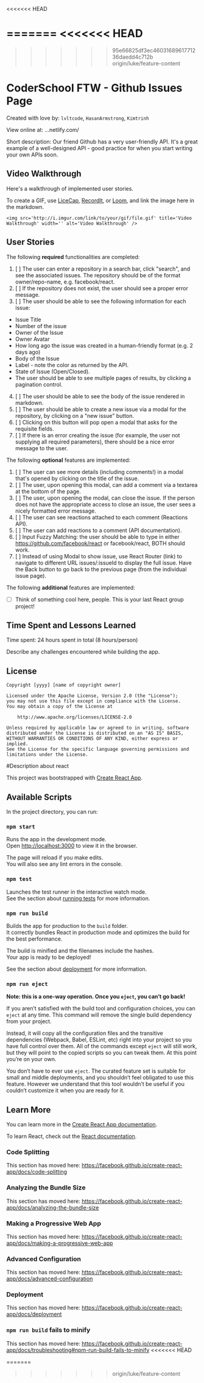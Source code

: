 <<<<<<< HEAD

=======
<<<<<<< HEAD
=======

>>>>>>> 95e66825df3ec4603168961771236daedd4c712b
>>>>>>> origin/luke/feature-content
# CoderSchool FTW - Github Issues Page

Created with love by: `lvltcode`, `HasanArmstrong`, `Kimtrinh`
  
View online at: ...netlify.com/
  
Short description: Our friend Github has a very user-friendly API. It's a great example of a well-designed API - good practice for when you start writing your own APIs soon.

## Video Walkthrough

Here's a walkthrough of implemented user stories.

To create a GIF, use [LiceCap](http://www.cockos.com/licecap/), [RecordIt](http://www.recordit.co), or [Loom](http://www.useloom.com), and link the image here in the markdown.

```
<img src='http://i.imgur.com/link/to/your/gif/file.gif' title='Video Walkthrough' width='' alt='Video Walkthrough' />
```

## User Stories

The following **required** functionalities are completed:

1. [ ] The user can enter a repository in a search bar, click "search", and see the associated issues. The repository should be of the format owner/repo-name, e.g. facebook/react.
2. [ ] If the repository does not exist, the user should see a proper error message.
3. [ ] The user should be able to see the following information for each issue:
  * Issue Title
  * Number of the issue
  * Owner of the Issue
  * Owner Avatar
  * How long ago the issue was created in a human-friendly format (e.g. 2 days ago)
  * Body of the Issue
  * Label - note the color as returned by the API.
  * State of Issue (Open/Closed).
  * The user should be able to see multiple pages of results, by clicking a pagination control.

4. [ ] The user should be able to see the body of the issue rendered in markdown.
5. [ ] The user should be able to create a new issue via a modal for the repository, by clicking on a "new issue" button. 
6. [ ] Clicking on this button will pop open a modal that asks for the requisite fields.
7. [ ] If there is an error creating the issue (for example, the user not supplying all required parameters), there should be a nice error message to the user.


The following **optional** features are implemented:

1. [ ] The user can see more details (including comments!) in a modal that's opened by clicking on the title of the issue.
2. [ ] The user, upon opening this modal, can add a comment via a textarea at the bottom of the page.
3. [ ] The user, upon opening the modal, can close the issue. If the person does not have the appropriate access to close an issue, the user sees a nicely formatted error message.
4. [ ] The user can see reactions attached to each comment (Reactions API).
5. [ ] The user can add reactions to a comment (API documentation).
6. [ ] Input Fuzzy Matching: the user should be able to type in either https://github.com/facebook/react or facebook/react, BOTH should work.
7. [ ] Instead of using Modal to show issue, use React Router (link) to navigate to different URL issues/:issueId to display the full issue. Have the Back button to go back to the previous page (from the individual issue page).

The following **additional** features are implemented:

* [ ] Think of something cool here, people. This is your last React group project!


## Time Spent and Lessons Learned

Time spent: 24 hours spent in total (8 hours/person)

Describe any challenges encountered while building the app.

## License

    Copyright [yyyy] [name of copyright owner]

    Licensed under the Apache License, Version 2.0 (the "License");
    you may not use this file except in compliance with the License.
    You may obtain a copy of the License at

        http://www.apache.org/licenses/LICENSE-2.0

    Unless required by applicable law or agreed to in writing, software
    distributed under the License is distributed on an "AS IS" BASIS,
    WITHOUT WARRANTIES OR CONDITIONS OF ANY KIND, either express or implied.
    See the License for the specific language governing permissions and
    limitations under the License.

#Description about react

This project was bootstrapped with [Create React App](https://github.com/facebook/create-react-app).

## Available Scripts

In the project directory, you can run:

### `npm start`

Runs the app in the development mode.<br>
Open [http://localhost:3000](http://localhost:3000) to view it in the browser.

The page will reload if you make edits.<br>
You will also see any lint errors in the console.

### `npm test`

Launches the test runner in the interactive watch mode.<br>
See the section about [running tests](https://facebook.github.io/create-react-app/docs/running-tests) for more information.

### `npm run build`

Builds the app for production to the `build` folder.<br>
It correctly bundles React in production mode and optimizes the build for the best performance.

The build is minified and the filenames include the hashes.<br>
Your app is ready to be deployed!

See the section about [deployment](https://facebook.github.io/create-react-app/docs/deployment) for more information.

### `npm run eject`

**Note: this is a one-way operation. Once you `eject`, you can’t go back!**

If you aren’t satisfied with the build tool and configuration choices, you can `eject` at any time. This command will remove the single build dependency from your project.

Instead, it will copy all the configuration files and the transitive dependencies (Webpack, Babel, ESLint, etc) right into your project so you have full control over them. All of the commands except `eject` will still work, but they will point to the copied scripts so you can tweak them. At this point you’re on your own.

You don’t have to ever use `eject`. The curated feature set is suitable for small and middle deployments, and you shouldn’t feel obligated to use this feature. However we understand that this tool wouldn’t be useful if you couldn’t customize it when you are ready for it.

## Learn More

You can learn more in the [Create React App documentation](https://facebook.github.io/create-react-app/docs/getting-started).

To learn React, check out the [React documentation](https://reactjs.org/).

### Code Splitting

This section has moved here: https://facebook.github.io/create-react-app/docs/code-splitting

### Analyzing the Bundle Size

This section has moved here: https://facebook.github.io/create-react-app/docs/analyzing-the-bundle-size

### Making a Progressive Web App

This section has moved here: https://facebook.github.io/create-react-app/docs/making-a-progressive-web-app

### Advanced Configuration

This section has moved here: https://facebook.github.io/create-react-app/docs/advanced-configuration

### Deployment

This section has moved here: https://facebook.github.io/create-react-app/docs/deployment

### `npm run build` fails to minify

This section has moved here: https://facebook.github.io/create-react-app/docs/troubleshooting#npm-run-build-fails-to-minify
<<<<<<< HEAD

=======
>>>>>>> origin/luke/feature-content
